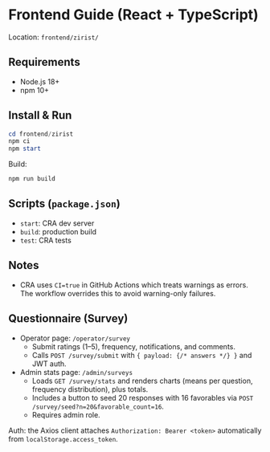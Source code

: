 # Frontend Guide (React + TypeScript)

Location: `frontend/zirist/`

## Requirements
- Node.js 18+
- npm 10+

## Install & Run
```powershell
cd frontend/zirist
npm ci
npm start
```
Build:
```powershell
npm run build
```

## Scripts (`package.json`)
- `start`: CRA dev server
- `build`: production build
- `test`: CRA tests

## Notes
- CRA uses `CI=true` in GitHub Actions which treats warnings as errors. The workflow overrides this to avoid warning-only failures.

## Questionnaire (Survey)
- Operator page: `/operator/survey`
  - Submit ratings (1–5), frequency, notifications, and comments.
  - Calls `POST /survey/submit` with `{ payload: {/* answers */} }` and JWT auth.
- Admin stats page: `/admin/surveys`
  - Loads `GET /survey/stats` and renders charts (means per question, frequency distribution), plus totals.
  - Includes a button to seed 20 responses with 16 favorables via `POST /survey/seed?n=20&favorable_count=16`.
  - Requires admin role.

Auth: the Axios client attaches `Authorization: Bearer <token>` automatically from `localStorage.access_token`.
